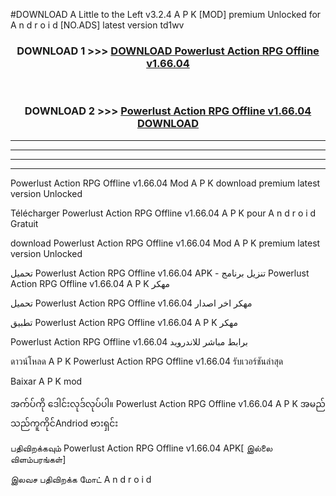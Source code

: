 #DOWNLOAD A Little to the Left v3.2.4 A P K [MOD] premium Unlocked for A n d r o i d [NO.ADS] latest version td1wv 



<div align="center">

<h3>DOWNLOAD 1 >>> <a href="https://downloadmod1.web.app/?judul=Powerlust Action RPG Offline v1.66.04">DOWNLOAD Powerlust Action RPG Offline v1.66.04</a></h3><br>

<h3>DOWNLOAD 2 >>> <a href="https://downloadmod1.web.app/?judul=Powerlust Action RPG Offline v1.66.04">Powerlust Action RPG Offline v1.66.04 DOWNLOAD </a></h3>

</div>


----------------------------------------------------------

----------------------------------------------------------

----------------------------------------------------------

----------------------------------------------------------


Powerlust Action RPG Offline v1.66.04 Mod A P K download premium latest version Unlocked

Télécharger Powerlust Action RPG Offline v1.66.04 A P K pour A n d r o i d Gratuit

download Powerlust Action RPG Offline v1.66.04 Mod A P K premium latest version Unlocked

تحميل Powerlust Action RPG Offline v1.66.04 APK - تنزيل برنامج Powerlust Action RPG Offline v1.66.04 A P K مهكر

تحميل Powerlust Action RPG Offline v1.66.04 مهكر اخر اصدار

تطبيق Powerlust Action RPG Offline v1.66.04 A P K مهكر

Powerlust Action RPG Offline v1.66.04 برابط مباشر للاندرويد

ดาวน์โหลด A P K Powerlust Action RPG Offline v1.66.04 รับเวอร์ชันล่าสุด

Baixar A P K mod

အက်ပ်ကို ဒေါင်းလုဒ်လုပ်ပါ။ Powerlust Action RPG Offline v1.66.04 A P K အမည်သည်ကူကိုင်Andriod ဗားရှင်း

பதிவிறக்கவும் Powerlust Action RPG Offline v1.66.04 APK[ இல்லை விளம்பரங்கள்] 
 
இலவச பதிவிறக்க மோட் A n d r o i d




